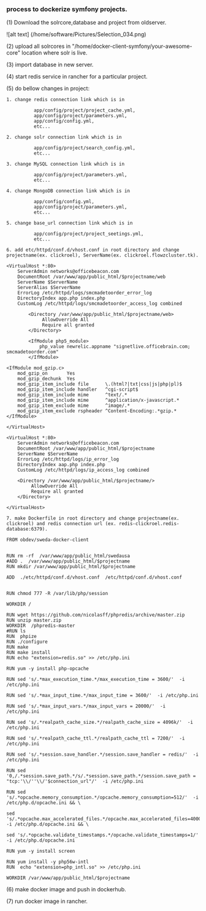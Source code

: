 ### process to dockerize symfony projects.

(1) Download the solrcore,database and project from oldserver.

![alt text] (/home/software/Pictures/Selection_034.png)

(2) upload all solrcores in "/home/docker-client-symfony/your-awesome-core" location where solr is live.

(3) import database in new server.

(4) start redis service in rancher for a particular project.

(5) do bellow changes in project:

``
    1. change redis connection link which is in 
``    
```
          app/config/project/project_cache.yml, 
          app/config/project/parameters.yml,
          app/config/config.yml,
          etc...
```

``
    2. change solr connection link which is in
``    
```
          app/config/project/search_config.yml,
          etc...
```

``
    3. change MySQL connection link which is in
``    
```
          app/config/project/parameters.yml,
          etc...
```

``
    4. change MongoDB connection link which is in 
``    
```
          app/config/config.yml,
          app/config/project/parameters.yml,
          etc...
```

``
    5. change base_url connection link which is in
``    
```
          app/config/project/project_seetings.yml,
          etc...
```

``
    6. add etc/httpd/conf.d/vhost.conf in root directory and change projectname(ex. clickroel), ServerName(ex. clickroel.flowzcluster.tk).
``    
    
```
<VirtualHost *:80>
    ServerAdmin networks@officebeacon.com
    DocumentRoot /var/www/app/public_html/$projectname/web
    ServerName $ServerName
    ServerAlias $ServerName
    ErrorLog /etc/httpd/logs/smcmadetoorder_error_log
    DirectoryIndex app.php index.php
    CustomLog /etc/httpd/logs/smcmadetoorder_access_log combined

        <Directory /var/www/app/public_html/$projectname/web>
             AllowOverride All
             Require all granted
        </Directory>

        <IfModule php5_module>
            php_value newrelic.appname "signetlive.officebrain.com; smcmadetoorder.com"
        </IfModule>

<IfModule mod_gzip.c>
    mod_gzip_on       Yes
    mod_gzip_dechunk  Yes
    mod_gzip_item_include file      \.(html?|txt|css|js|php|pl)$
    mod_gzip_item_include handler   ^cgi-script$
    mod_gzip_item_include mime      ^text/.*
    mod_gzip_item_include mime      ^application/x-javascript.*
    mod_gzip_item_exclude mime      ^image/.*
    mod_gzip_item_exclude rspheader ^Content-Encoding:.*gzip.*
</IfModule>

</VirtualHost>

<VirtualHost *:80>
    ServerAdmin networks@officebeacon.com
    DocumentRoot /var/www/app/public_html/$projectname
    ServerName $ServerName
    ErrorLog /etc/httpd/logs/ip_error_log
    DirectoryIndex aap.php index.php
    CustomLog /etc/httpd/logs/ip_access_log combined

    <Directory /var/www/app/public_html/$projectname/>
         AllowOverride All
         Require all granted
    </Directory>

</VirtualHost>
```

``
    7. make Dockerfile in root directory and change projectname(ex. clickroel) and redis connection url (ex. redis-clickroel.redis-database:6379).
``    

```
FROM obdev/sweda-docker-client


RUN rm -rf  /var/www/app/public_html/swedausa
#ADD .  /var/www/app/public_html/$projectname 
RUN mkdir /var/www/app/public_html/$projectname

ADD  ./etc/httpd/conf.d/vhost.conf  /etc/httpd/conf.d/vhost.conf


RUN chmod 777 -R /var/lib/php/session

WORKDIR /

RUN wget https://github.com/nicolasff/phpredis/archive/master.zip
RUN unzip master.zip
WORKDIR  /phpredis-master 
#RUN ls
RUN  phpize
RUN ./configure
RUN make
RUN make install
RUN echo "extension=redis.so" >> /etc/php.ini

RUN yum -y install php-opcache

RUN sed 's/.*max_execution_time.*/max_execution_time = 3600/'  -i /etc/php.ini

RUN sed 's/.*max_input_time.*/max_input_time = 3600/'  -i /etc/php.ini

RUN sed 's/.*max_input_vars.*/max_input_vars = 20000/'  -i /etc/php.ini

RUN sed 's/.*realpath_cache_size.*/realpath_cache_size = 4096k/'  -i /etc/php.ini

RUN sed 's/.*realpath_cache_ttl.*/realpath_cache_ttl = 7200/'  -i /etc/php.ini

RUN sed 's/.*session.save_handler.*/session.save_handler = redis/'  -i /etc/php.ini

RUN sed '0,/.*session.save_path.*/s/.*session.save_path.*/session.save_path = "tcp:'\\/''\\/'$connection_url"/'  -i /etc/php.ini

RUN sed 's/.*opcache.memory_consumption.*/opcache.memory_consumption=512/'  -i /etc/php.d/opcache.ini && \

sed 's/.*opcache.max_accelerated_files.*/opcache.max_accelerated_files=40000/'  -i /etc/php.d/opcache.ini && \

sed 's/.*opcache.validate_timestamps.*/opcache.validate_timestamps=1/'  -i /etc/php.d/opcache.ini

RUN yum -y install screen

RUN yum install -y php56w-intl
RUN  echo "extension=php_intl.so" >> /etc/php.ini

WORKDIR /var/www/app/public_html/$projectname 
```

(6) make docker image and push in dockerhub.

(7) run docker image in rancher.
